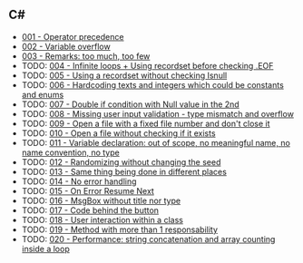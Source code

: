 ## C#
 - [001 - Operator precedence](001)
 - [002 - Variable overflow](002)
 - [003 - Remarks: too much, too few](003)
 - TODO: [004 - Infinite loops + Using recordset before checking .EOF](004)
 - TODO: [005 - Using a recordset without checking Isnull](005)
 - TODO: [006 - Hardcoding texts and integers which could be constants and enums](006)
 - TODO: [007 - Double if condition with Null value in the 2nd](007)
 - TODO: [008 - Missing user input validation - type mismatch and overflow](008)
 - TODO: [009 - Open a file with a fixed file number and don't close it](009)
 - TODO: [010 - Open a file without checking if it exists](010)
 - TODO: [011 - Variable declaration: out of scope, no meaningful name, no name convention, no type](011)
 - TODO: [012 - Randomizing without changing the seed](012)
 - TODO: [013 - Same thing being done in different places](013)
 - TODO: [014 - No error handling](014)
 - TODO: [015 - On Error Resume Next](015)
 - TODO: [016 - MsgBox without title nor type](016)
 - TODO: [017 - Code behind the button](017)
 - TODO: [018 - User interaction within a class](018)
 - TODO: [019 - Method with more than 1 responsability](019)
 - TODO: [020 - Performance: string concatenation and array counting inside a loop](020)